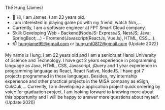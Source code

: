 Thế Hưng (James)

- 👋 Hi, I am James. I am 23 years old.
- I am interested in playing game pc with my friend, watch film,... 
- Currently, I am a software engineer at FPT Smart Cloud company.
- Skill: Developing Web - Backend(NodeJS: ExpressJS, NestJS; Java: SpringBoot;...) - Frontend(Javascript(ReactJs, VueJs), HTML, CSS,...).
- 📫 hungjame99@gmail.com or hung.mt0812@gmail.com
(Update 2022)


My name is Hung. I am 22 years old and I am a seniors at Hanoi University of Science and Technology. 
I have got 2 years experience in programming language as Java, HTML, CSS, Javascript, jQuery and 1 year experience in programming language as React, React Native, NodeJS. 
I have got 7 projects programmed in these languages.
Besides, my internship experience and other practical projects in the MISA company as eSign, CukCuk,... Currently, 
I am developing a application project quick ordering by voice for graduation project.
I am looking forward to knowing more about this opportunity and I will be happy to answer more questions about myself.
(Update 2020)

